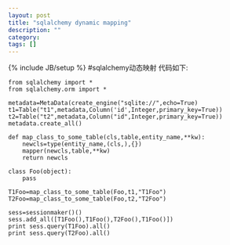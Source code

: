 ```yaml
---
layout: post
title: "sqlalchemy dynamic mapping"
description: ""
category: 
tags: []
---
```

{% include JB/setup %}
#sqlalchemy动态映射
代码如下:

    from sqlalchemy import *
    from sqlalchemy.orm import *
    
    metadata=MetaData(create_engine("sqlite://",echo=True)
    t1=Table("t1",metadata,Column('id',Integer,primary_key=True))
    t2=Table("t2",metadata,Column("id",Integer,primary_key=True))
    metadata.create_all()
    
    def map_class_to_some_table(cls,table,entity_name,**kw):
        newcls=type(entity_name,(cls,),{})
        mapper(newcls,table,**kw)
        return newcls
       
    class Foo(object):
        pass
    
    T1Foo=map_class_to_some_table(Foo,t1,"T1Foo")
    T2Foo=map_class_to_some_table(Foo,t2,"T2Foo")
    
    sess=sessionmaker()()
    sess.add_all([T1Foo(),T1Foo(),T2Foo(),T1Foo()])
    print sess.query(T1Foo).all()
    print sess.query(T2Foo).all()

